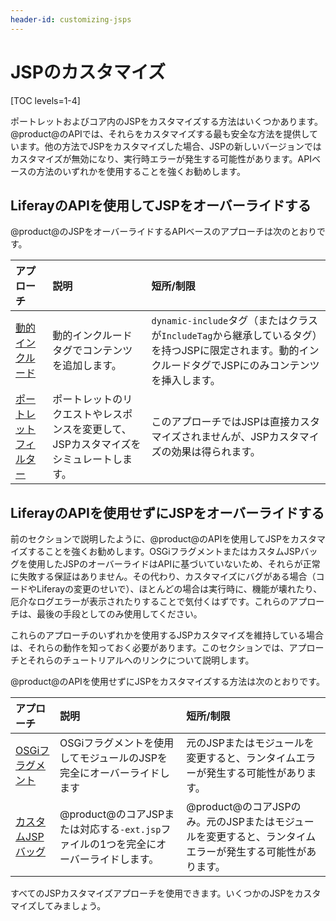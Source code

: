 ```yaml
---
header-id: customizing-jsps
---
```


# JSPのカスタマイズ

[TOC levels=1-4]

ポートレットおよびコア内のJSPをカスタマイズする方法はいくつかあります。
@product@のAPIでは、それらをカスタマイズする最も安全な方法を提供しています。他の方法でJSPをカスタマイズした場合、JSPの新しいバージョンではカスタマイズが無効になり、実行時エラーが発生する可能性があります。APIベースの方法のいずれかを使用することを強くお勧めします。

## LiferayのAPIを使用してJSPをオーバーライドする

@product@のJSPをオーバーライドするAPIベースのアプローチは次のとおりです。

| **アプローチ** | **説明** | **短所/制限** |
:----------- | :-------------- | :-------------- |
| [動的インクルード](/docs/7-1/tutorials/-/knowledge_base/t/customizing-jsps-with-dynamic-includes) | 動的インクルードタグでコンテンツを追加します。 | `dynamic-include`タグ（またはクラスが`IncludeTag`から継承しているタグ）を持つJSPに限定されます。動的インクルードタグでJSPにのみコンテンツを挿入します。 |
| [ポートレットフィルター](/docs/7-1/tutorials/-/knowledge_base/t/jsp-overrides-using-portlet-filters) | ポートレットのリクエストやレスポンスを変更して、JSPカスタマイズをシミュレートします。 | このアプローチではJSPは直接カスタマイズされませんが、JSPカスタマイズの効果は得られます。 |

<!-- TODO - Include inlined content approach after getting more info. - Jim
Inlined content | Some @product@ JSPs include content from other JSPs that you can modify. This "inlines" the content from the other JSPs into specific places in the root JSP. | Limited to JSPs that inline other JSPs. |
-->

## LiferayのAPIを使用せずにJSPをオーバーライドする

前のセクションで説明したように、@product@のAPIを使用してJSPをカスタマイズすることを強くお勧めします。OSGiフラグメントまたはカスタムJSPバッグを使用したJSPのオーバーライドはAPIに基づいていないため、それらが正常に失敗する保証はありません。その代わり、カスタマイズにバグがある場合（コードやLiferayの変更のせいで）、ほとんどの場合は実行時に、機能が壊れたり、厄介なログエラーが表示されたりすることで気付くはずです。これらのアプローチは、最後の手段としてのみ使用してください。

これらのアプローチのいずれかを使用するJSPカスタマイズを維持している場合は、それらの動作を知っておく必要があります。このセクションでは、アプローチとそれらのチュートリアルへのリンクについて説明します。

@product@のAPIを使用せずにJSPをカスタマイズする方法は次のとおりです。

| **アプローチ** | **説明** | **短所/制限** |
:----------- | :-------------- | :-------------- |
| [OSGiフラグメント](/docs/7-1/tutorials/-/knowledge_base/t/jsp-overrides-using-osgi-fragments) | OSGiフラグメントを使用してモジュールのJSPを完全にオーバーライドします | 元のJSPまたはモジュールを変更すると、ランタイムエラーが発生する可能性があります。 |
| [カスタムJSPバッグ](/docs/7-1/tutorials/-/knowledge_base/t/jsp-overrides-using-custom-jsp-bag) | @product@のコアJSPまたは対応する`-ext.jsp`ファイルの1つを完全にオーバーライドします。 | @product@のコアJSPのみ。元のJSPまたはモジュールを変更すると、ランタイムエラーが発生する可能性があります。 |

すべてのJSPカスタマイズアプローチを使用できます。いくつかのJSPをカスタマイズしてみましょう。
